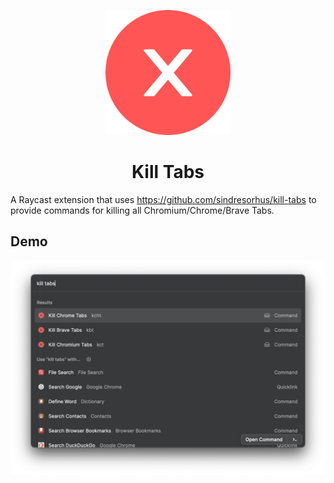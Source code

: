 <p align="center">
  <img src="./assets/command-icon.png" width="200"/>
</p>

<h1 align="center"> Kill Tabs </h1>

A Raycast extension that uses https://github.com/sindresorhus/kill-tabs to provide commands for killing all Chromium/Chrome/Brave Tabs.

## Demo

![Demo](metadata/demo.png)
